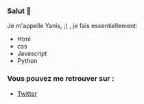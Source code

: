 



### Salut  👋

Je m'appelle Yanis, ;) , je fais essentiellement:

- Html
- css
- Javascript
- Python

### Vous pouvez me retrouver sur :
- <a href="https://twitter.com/PacLey1">Twitter</a>



